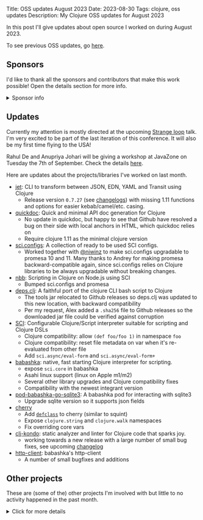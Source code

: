 Title: OSS updates August 2023
Date: 2023-08-30
Tags: clojure, oss updates
Description: My Clojure OSS updates for August 2023

In this post I'll give updates about open source I worked on during August 2023.

To see previous OSS updates, go [here](https://blog.michielborkent.nl/tags/oss-updates.html).

## Sponsors

I'd like to thank all the sponsors and contributors that make
this work possible! Open the details section for more info.

<details>
<summary>Sponsor info</summary>
Top sponsors:

- [Clojurists Together](https://clojuriststogether.org/)
- [Roam Research](https://roamresearch.com/)
- [Nextjournal](https://nextjournal.com/)
- [Toyokumo](https://toyokumo.co.jp/)
- [Cognitect](https://www.cognitect.com/)
- [Kepler16](https://kepler16.com/)
- [Pitch](https://github.com/pitch-io)

If you want to ensure that the projects I work on are sustainably maintained,
you can sponsor this work in the following ways. Thank you!

- [Github Sponsors](https://github.com/sponsors/borkdude)
- The [Babaska](https://opencollective.com/babashka) or [Clj-kondo](https://opencollective.com/clj-kondo) OpenCollective
- [Ko-fi](https://ko-fi.com/borkdude)
- [Patreon](https://www.patreon.com/borkdude)
- [Clojurists Together](https://www.clojuriststogether.org/)

If you're used to sponsoring through some other means which isn't listed above, please get in touch.

On to the projects that I've been working on!
</details>

<!--

sources: https://github.com/borkdude
local ~/dev and ~/dev/babashka dir (since github doesn't show all repos)

-->

## Updates

Currently my attention is mostly directed at the upcoming [Strange loop](https://www.thestrangeloop.com/2023/babashka-a-meta-circular-clojure-interpreter-for-the-command-line.html) talk. I'm very excited to be part of the last iteration of this conference. It will also be my first time flying to the USA!

Rahul De and Anupriya Johari will be giving a workshop at JavaZone on Tuesday
the 7th of September. Check the details
[here](https://2023.javazone.no/program/19a5cab3-7afd-4dc1-b60a-bea8562d3186).

Here are updates about the projects/libraries I've worked on last month.

- [jet](https://github.com/borkdude/jet): CLI to transform between JSON, EDN, YAML and Transit using Clojure
  - Release version `0.7.27` (see
    [changelogs](https://github.com/borkdude/jet/blob/master/CHANGELOG.md#0727-2023-08-02))
    with missing 1.11 functions and options for easier kebab/camel/etc. casing.
- [quickdoc](https://github.com/borkdude/quickdoc): Quick and minimal API doc generation for Clojure
  - No update in quickdoc, but happy to see that Github have resolved a bug on their side with local anchors in HTML, which quickdoc relies on
  - Require clojure 1.11 as the minimal clojure version
- [sci.configs](https://github.com/babashka/sci.configs): A collection of ready to be used SCI configs.
  - Worked together with [@niwinz](https://github.com/niwinz) to make
    sci.configs upgradable to promesa 10 and 11. Many thanks to Andrey for
    making promesa backward-compatible again, since sci.configs relies on Clojure libraries to be always upgradable without breaking changes.
- [nbb](https://github.com/babashka/nbb): Scripting in Clojure on Node.js using SCI
  - Bumped sci.configs and promesa
- [deps.clj](https://github.com/borkdude/deps.clj): A faithful port of the clojure CLI bash script to Clojure
  - The tools jar relocated to Github releases so deps.clj was updated to this new location, with backward compatibility
  - Per my request, Alex added a `.sha256` file to Github releases so the downloaded jar file could be verified against corruption
- [SCI](https://github.com/babashka/sci): Configurable Clojure/Script interpreter suitable for scripting and Clojure DSLs
  - Clojure compatibility: allow `(def foo/foo 1)` in namespace `foo`
  - Clojure compatibility: reset file metadata on var when it's re-evaluated from other file
  - Add `sci.async/eval-form` and `sci.async/eval-form+`
- [babashka](https://github.com/babashka/babashka): native, fast starting Clojure interpreter for scripting.
  - expose `sci.core` in babashka
  - Asahi linux support (linux on Apple m1/m2)
  - Several other library upgrades and Clojure compatibility fixes
  - Compatibility with the newest integrant version
- [pod-babashka-go-sqlite3](https://github.com/babashka/pod-babashka-go-sqlite3): A babashka pod for interacting with sqlite3
  - Upgrade sqlite version so it supports json fields
- [cherry](https://github.com/squint-cljs/cherry)
  - Add [`defclass`](https://github.com/squint-cljs/squint/blob/main/doc/defclass.md) to cherry (similar to squint)
  - Expose `clojure.string` and `clojure.walk` namespaces
  - Fix overriding core vars
- [clj-kondo](https://github.com/clj-kondo/clj-kondo): static analyzer and linter for Clojure code that sparks joy.
  - working towards a new release with a large number of small bug fixes, see upcoming [changelog](https://github.com/clj-kondo/clj-kondo/blob/master/CHANGELOG.md)
- [http-client](https://github.com/babashka/http-client): babashka's http-client
  - A number of small bugfixes and additions

<!-- ## Contributions to other projects -->

<!-- - [clojurescript](https://github.com/clojure/clojurescript): -->
<!--   - [PR 202](https://github.com/clojure/clojurescript/pull/202): a `macroexpand` fix -->
<!--   - [PR 203](https://github.com/clojure/clojurescript/pull/203): a symbol optimization fix -->
<!-- - [malli](https://github.com/metosin/malli/commit/cf918db28ff71a2f735f465f30f0bc1028ecd7d9): cherry integration -->
<!-- - [clerk](https://github.com/nextjournal/clerk/commit/cb079b14213185d27c5a2d1cc1e80943521a4fb5): cherry integration -->
<!-- - [clojure-lsp](https://github.com/clojure-lsp/clojure-lsp/commit/60d67cca59f0747e8b68802157afbe7f61440c7f): integrated a new clj-kondo feature: showing the languages in a CLJC context -->

## Other projects

These are (some of the) other projects I'm involved with but little to no activity
happened in the past month.

<details>
<summary>Click for more details</summary>
- [pod-babashka-fswatcher](https://github.com/babashka/pod-babashka-fswatcher): babashka filewatcher pod
- [edamame](https://github.com/borkdude/edamame): Configurable EDN/Clojure parser with location metadata
- [lein-clj-kondo](https://github.com/clj-kondo/lein-clj-kondo): a leiningen plugin for clj-kondo
- [squint](https://github.com/squint-cljs/squint): CLJS _syntax_ to JS compiler and [cherry](https://github.com/squint-cljs/cherry) Experimental ClojureScript to ES6 module compi
- [lein2deps](https://github.com/borkdude/lein2deps): leiningen to deps.edn converter
- [scittle](https://github.com/babashka/scittle): Execute Clojure(Script) directly from browser script tags via SCI
- [tools-deps-native](https://github.com/babashka/tools-deps-native) and [tools.bbuild](https://github.com/babashka/tools.bbuild)
- [sql pods](https://github.com/babashka/babashka-sql-pods): babashka pods for SQL databases
- [CLI](https://github.com/babashka/cli): Turn Clojure functions into CLIs!
- [cljs-showcase](https://github.com/borkdude/cljs-showcase): Showcase CLJS libs using SCI
- [fs](https://github.com/babashka/fs) - File system utility library for Clojure
- [process](https://github.com/babashka/process): Clojure library for shelling out / spawning sub-processes
- [babashka.book](https://github.com/babashka/book): Babashka manual
- [instaparse-bb](https://github.com/babashka/instaparse-bb)
- [rewrite-clj](https://github.com/clj-commons/rewrite-clj): Rewrite Clojure code and edn
- [pod-babashka-buddy](https://github.com/babashka/pod-babashka-buddy): A pod around buddy core (Cryptographic Api for Clojure).
- [gh-release-artifact](https://github.com/borkdude/gh-release-artifact): Upload artifacts to Github releases idempotently
- [neil](https://github.com/babashka/neil): A CLI to add common aliases and features to deps.edn-based projects
- [carve](https://github.com/borkdude/carve) - Remove unused Clojure vars
- [grasp](https://github.com/borkdude/grasp): Grep Clojure code using clojure.spec regexes
- [quickblog](https://github.com/borkdude/quickblog): Light-weight static blog engine for Clojure and babashka
- [4ever-clojure](https://github.com/oxalorg/4ever-clojure) - Pure CLJS version of 4clojure, meant to run forever!
- [pod-babashka-lanterna](https://github.com/babashka/pod-babashka-lanterna): Interact with clojure-lanterna from babashka
- [joyride](https://github.com/BetterThanTomorrow/joyride): VSCode CLJS scripting and REPL (via [SCI](https://github.com/babashka/sci))
- [clj2el](https://borkdude.github.io/clj2el/): transpile Clojure to elisp
- [deflet](https://github.com/borkdude/deflet): make let-expressions REPL-friendly!
- [babashka.json](https://github.com/babashka/json): babashka JSON library/adapter
- [deps.add-lib](https://github.com/borkdude/deps.add-lib): Clojure 1.12's add-lib feature for leiningen and/or other environments without a specific version of the clojure CLI

</details>

